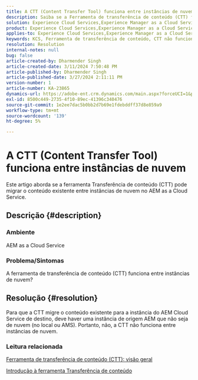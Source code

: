 ```yaml
---
title: A CTT (Content Transfer Tool) funciona entre instâncias de nuvem
description: Saiba se a Ferramenta de transferência de conteúdo (CTT) funciona entre instâncias de nuvem no AEM as a Cloud Service.
solution: Experience Cloud Services,Experience Manager as a Cloud Service
product: Experience Cloud Services,Experience Manager as a Cloud Service
applies-to: Experience Cloud Services,Experience Manager as a Cloud Service
keywords: KCS, Ferramenta de transferência de conteúdo, CTT não funciona entre instâncias em nuvem, AEM as a Cloud Service
resolution: Resolution
internal-notes: null
bug: false
article-created-by: Dharmender Singh
article-created-date: 3/11/2024 7:50:48 PM
article-published-by: Dharmender Singh
article-published-date: 3/27/2024 2:11:11 PM
version-number: 1
article-number: KA-23865
dynamics-url: https://adobe-ent.crm.dynamics.com/main.aspx?forceUCI=1&pagetype=entityrecord&etn=knowledgearticle&id=f8280fa6-e0df-ee11-904c-6045bd05e816
exl-id: 8500c449-2735-4f10-89ec-41396c340476
source-git-commit: 1e2ee7dac5b0bb2d7b69e1fdebddff37d8e859a9
workflow-type: tm+mt
source-wordcount: '139'
ht-degree: 5%

---
```


# A CTT (Content Transfer Tool) funciona entre instâncias de nuvem


Este artigo aborda se a ferramenta Transferência de conteúdo (CTT) pode migrar o conteúdo existente entre instâncias de nuvem no AEM as a Cloud Service.

## Descrição {#description}


### Ambiente

AEM as a Cloud Service

### Problema/Sintomas

A ferramenta de transferência de conteúdo (CTT) funciona entre instâncias de nuvem?


## Resolução {#resolution}


Para que a CTT migre o conteúdo existente para a instância do AEM Cloud Service de destino, deve haver uma instância de origem AEM que não seja de nuvem (no local ou AMS). Portanto, não, a CTT não funciona entre instâncias de nuvem.

### Leitura relacionada

[Ferramenta de transferência de conteúdo (CTT): visão geral](https://experienceleague.adobe.com/en/docs/experience-manager-cloud-service/content/migration-journey/cloud-migration/content-transfer-tool/overview-content-transfer-tool)

[Introdução à ferramenta Transferência de conteúdo](https://experienceleague.adobe.com/docs/experience-manager-cloud-service/content/migration-journey/cloud-migration/content-transfer-tool/getting-started-content-transfer-tool.html?lang=en)
